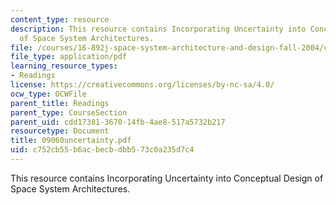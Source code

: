```yaml
---
content_type: resource
description: This resource contains Incorporating Uncertainty into Conceptual Design
  of Space System Architectures.
file: /courses/16-892j-space-system-architecture-and-design-fall-2004/c752cb55b6acbecbdbb573c0a235d7c4_09060uncertainty.pdf
file_type: application/pdf
learning_resource_types:
- Readings
license: https://creativecommons.org/licenses/by-nc-sa/4.0/
ocw_type: OCWFile
parent_title: Readings
parent_type: CourseSection
parent_uid: cdd17381-3670-14fb-4ae8-517a5732b217
resourcetype: Document
title: 09060uncertainty.pdf
uid: c752cb55-b6ac-becb-dbb5-73c0a235d7c4
---
```

This resource contains Incorporating Uncertainty into Conceptual Design of Space System Architectures.